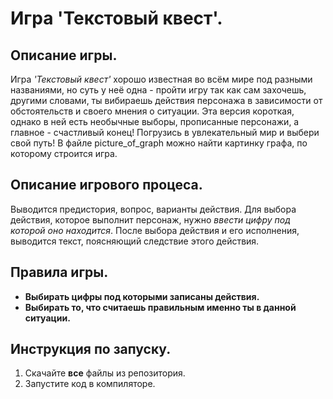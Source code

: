 # Игра 'Текстовый квест'.

## Описание игры.

Игра *'Текстовый квест'* хорошо известная во всём мире под разными названиями, но суть у неё одна - пройти игру так как сам захочешь, другими словами, ты вибираешь действия персонажа в зависимости от обстоятельств и своего мнения о ситуации. Эта версия короткая, однако в ней есть необычные выборы, прописанные персонажи, а главное - счастливый конец! Погрузись в увлекательный мир и выбери свой путь! В файле picture_of_graph можно найти картинку графа, по которому строится игра.

## Описание игрового процеса.

Выводится предистория, вопрос, варианты действия. Для выбора действия, которое выполнит персонаж, нужно *ввести цифру под которой оно находится*. После выбора действия и его исполнения, выводится текст, поясняющий следствие этого действия.

## Правила игры.

* **Выбирать цифры под которыми записаны действия.**
* **Выбирать то, что считаешь правильным именно ты в данной ситуации.**

## Инструкция по запуску.

1) Скачайте **все** файлы из репозитория.
2) Запустите код в компиляторе.
